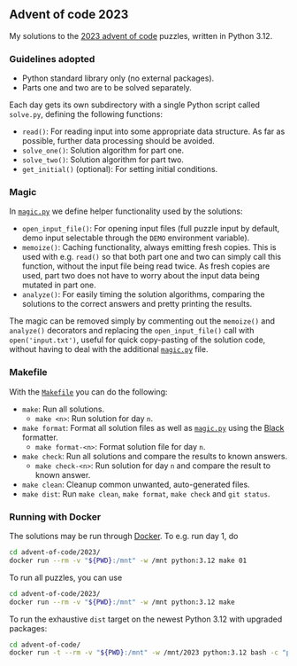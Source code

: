 ## Advent of code 2023
My solutions to the [2023 advent of code](https://adventofcode.com/2023/)
puzzles, written in Python 3.12.


### Guidelines adopted
* Python standard library only (no external packages).
* Parts one and two are to be solved separately.

Each day gets its own subdirectory with a single Python script
called `solve.py`, defining the following functions:
* `read()`: For reading input into some appropriate data structure.
  As far as possible, further data processing should be avoided.
* `solve_one()`: Solution algorithm for part one.
* `solve_two()`: Solution algorithm for part two.
* `get_initial()` (optional): For setting initial conditions.


### Magic
In [`magic.py`](magic.py) we define helper functionality used by
the solutions:
* `open_input_file()`: For opening input files (full puzzle input by default,
  demo input selectable through the `DEMO` environment variable).
* `memoize()`: Caching functionality, always emitting fresh copies. This is
  used with e.g. `read()` so that both part one and two can simply call this
  function, without the input file being read twice. As fresh copies are used,
  part two does not have to worry about the input data
  being mutated in part one.
* `analyze()`: For easily timing the solution algorithms, comparing the
  solutions to the correct answers and pretty printing the results.

The magic can be removed simply by commenting out the `memoize()`
and `analyze()` decorators and replacing the `open_input_file()` call with
`open('input.txt')`, useful for quick copy-pasting of the solution code,
without having to deal with the additional [`magic.py`](magic.py) file.


### Makefile
With the [`Makefile`](Makefile) you can do the following:
* `make`: Run all solutions.
  * `make <n>`: Run solution for day `n`.
* `make format`: Format all solution files as well as [`magic.py`](magic.py)
  using the [Black](https://github.com/psf/black) formatter.
  * `make format-<n>`: Format solution file for day `n`.
* `make check`: Run all solutions and compare the results to known answers.
  * `make check-<n>`: Run solution for day `n` and compare the result to
    known answer.
* `make clean`: Cleanup common unwanted, auto-generated files.
* `make dist`: Run `make clean`, `make format`, `make check` and `git status`.


### Running with Docker
The solutions may be run through [Docker](https://www.docker.com/).
To e.g. run day 1, do
```bash
cd advent-of-code/2023/
docker run --rm -v "${PWD}:/mnt" -w /mnt python:3.12 make 01
```
To run all puzzles, you can use
```bash
cd advent-of-code/2023/
docker run --rm -v "${PWD}:/mnt" -w /mnt python:3.12 make
```
To run the exhaustive `dist` target on the newest Python 3.12 with upgraded
packages:
```bash
cd advent-of-code/
docker run -t --rm -v "${PWD}:/mnt" -w /mnt/2023 python:3.12 bash -c "pip install -U pip && pip freeze > requirements.txt && sed -i 's/==/>=/' requirements.txt && echo black >> requirements.txt && pip install -U -r requirements.txt && git config --global --add safe.directory /mnt && make dist"
```
